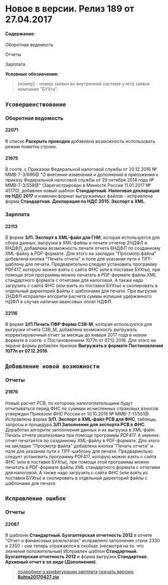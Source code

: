 ﻿
# Новое в версии. Релиз 189 от 27.04.2017

#### Содержание:

Оборотная ведомость

Отчеты

Зарплата

**Условные обозначения:**

 >[номер] - номер заявки во внутренней системе учета заявок компании "БУХта".

## ` Усовершенствование `

### Оборотная ведомость

#### 22071

В списке __Раскрыть проводки__ добавлена возможность использовать режим пометки строки.

#### 21975

В соотв. с Приказом Федеральной налоговой службы от 20.12.2016 № ММВ-7-3/696@ "О внесении изменений и дополнений в приложения к приказу Федеральной налоговой службы от 29 октября 2014 года № ММВ-7-3/558@" (Зарегистрирован в Минюсте России 11.01.2017 № 45170),
добавлен новый шаблон  __Стандартный. Налоговая декларация по НДС 2017__ и изменен формат выгружаемых файлов - исправлена форма __Стандартная. Декларация по НДС 2015. Экспорт в XML__.

### Зарплата

#### 22113

В форме __З/П. Экспорт в XML-файл для ГНИ__, которая используется для сбора данных, выгрузки в XML-файлы и печати отчетов 2НДФЛ и 6НДФЛ, добавлена возможность печати отчета 6НДФЛ по созданному XML-файлу в PDF-формате.
Для этого на закладке "Просмотр файла" добавлена кнопка "Печать отчета" и поле для указания пути к TIFF-шаблону для печати.
Предварительно следует установить программу PDF417, которую можно взять с сайта ФНС (или в поставке БУХты), при помощи этой программы можно печатать в PDF-формате файлы XML стандартного формата с отчетами для налоговой.
А также надо загрузить с сайта ФНС (или взять из поставки БУХты) и скопировать в отдельный директорий файлы с шаблонами для печати.
При выгрузке 2НДФЛ исправлен алгоритм расчета суммы излишне удержанного НДФЛ в случае наличия авансовых оплат НДФЛ.

#### 22116

В форме __З/П Печать ПФР Форма СЗВ-М__, которая используется для выгрузки отчета СЗВ_М, добавлена возможность выгружать корректировочный отчет за месяцы до января 2017 года
в новом формате в соотв. с Постановлением 1077п от 07.12.2016. Для этого на экране формы добавлен признак __Выгружать в формате Постановления 1077п от 07.12.2016__.


## ` Добавление новой возможности `

### Отчеты

#### 21976

Новый расчет РСВ, по которому налогоплательщики будут отчитываться перед ФНС по суммам исчисленных страховых взносов утвержден Приказом ФНС России от 10.10.2016 № ММВ-7-11/551@.
Исправлена форма __З/П. Экспорт в XML-файл РСВ для ФНС__, таблицы, запросы и процедура __З/П Заполнение для экспорта РСВ в ФНС__.
Доработан алгоритм запоолнения данных и их выгрузка в XML-файл. Печать отчета реализована при помощи программы PDF417. А именно: отчет печатается по созданному XML-файлу в PDF-формате.
Для этого на закладке "Просмотр файла" добавлена кнопка "Печать отчета" и поле для указания пути к TIFF-шаблону для печати.
Предвариельно следует установить программу PDF417, которую можно взять с сайта ФНС (или в поставке БУХты), при помощи этой программы можно печатать в PDF-формате файлы XML стандартного формата с отчетами для налоговой.
А также надо загрузить с сайта ФНС (или взять из поставки БУХты) и скопировать в отдельный директорий файлы с шаблонами для печати.


## ` Исправление ошибок `

### Отчеты

#### 22087

В шаблоне __Стандартный. Бухгалтерская отчетность 2012__ в отчете "Отчет о финансовых резкльтатах" исправлено заполнение строк 2330 и 2350 - они теперь отражаются в скобках (несмотря на то. что значения положительные)
Исправлен шаблон __Стандартный. Бухгалтерская отчетность 2012__ и форма выгрузки __Стандартная. Архивный отчет в эл.виде (Дополнения)__.


> [подробнее о конфигурации зарплата](Стандартная_Зарплата.htm)
[скачать версию **Buhta20170427.zip**](Buhta20170427.zip)



